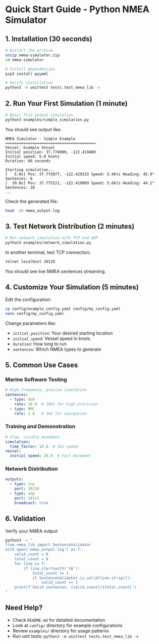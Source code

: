# Quick Start Guide - Python NMEA Simulator

## 1. Installation (30 seconds)

```bash
# Extract the archive
unzip nmea-simulator.zip
cd nmea-simulator

# Install dependencies
pip3 install pyyaml

# Verify installation
python3 -m unittest tests.test_nmea_lib -v
```

## 2. Run Your First Simulation (1 minute)

```bash
# Basic file output simulation
python3 examples/simple_simulation.py
```

You should see output like:
```
NMEA Simulator - Simple Example
========================================
Vessel: Example Vessel
Initial position: 37.774900, -122.419400
Initial speed: 5.0 knots
Duration: 60 seconds

Starting simulation...
[   5.0s] Pos: 37.775077, -122.419233 Speed: 5.4kts Heading: 45.9° Sentences: 8
[  10.0s] Pos: 37.775221, -122.419069 Speed: 5.6kts Heading: 44.2° Sentences: 18
...
```

Check the generated file:
```bash
head -10 nmea_output.log
```

## 3. Test Network Distribution (2 minutes)

```bash
# Run network simulation with TCP and UDP
python3 examples/network_simulation.py
```

In another terminal, test TCP connection:
```bash
telnet localhost 10110
```

You should see live NMEA sentences streaming.

## 4. Customize Your Simulation (5 minutes)

Edit the configuration:
```bash
cp config/example_config.yaml config/my_config.yaml
nano config/my_config.yaml
```

Change parameters like:
- `initial_position`: Your desired starting location
- `initial_speed`: Vessel speed in knots
- `duration`: How long to run
- `sentences`: Which NMEA types to generate

## 5. Common Use Cases

### Marine Software Testing
```yaml
# High-frequency, precise simulation
sentences:
  - type: GGA
    rate: 10.0  # 10Hz for high precision
  - type: RMC
    rate: 1.0   # 1Hz for navigation
```

### Training and Demonstration
```yaml
# Slow, visible movement
simulation:
  time_factor: 10.0  # 10x speed
vessel:
  initial_speed: 20.0  # Fast movement
```

### Network Distribution
```yaml
outputs:
  - type: tcp
    port: 10110
  - type: udp
    port: 10111
    broadcast: true
```

## 6. Validation

Verify your NMEA output:
```bash
python3 -c "
from nmea_lib import SentenceValidator
with open('nmea_output.log') as f:
    valid_count = 0
    total_count = 0
    for line in f:
        if line.startswith('\$'):
            total_count += 1
            if SentenceValidator.is_valid(line.strip()):
                valid_count += 1
    print(f'Valid sentences: {valid_count}/{total_count}')
"
```

## Need Help?

- Check `README.md` for detailed documentation
- Look at `config/` directory for example configurations
- Review `examples/` directory for usage patterns
- Run unit tests: `python3 -m unittest tests.test_nmea_lib -v`

